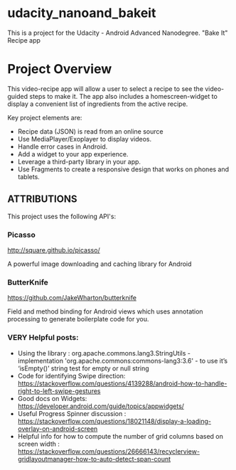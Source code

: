 # udacity_nanoand_bakeit
This is a project for the Udacity - Android Advanced Nanodegree. "Bake It" Recipe app

# Project Overview
This video-recipe app will allow a user to select a recipe to see the video-guided steps to make it. The app also includes a  homescreen-widget to display a convenient list of ingredients from the active recipe.
  
Key project elements are:
  * Recipe data (JSON) is read from an online source
  * Use MediaPlayer/Exoplayer to display videos.
  * Handle error cases in Android.
  * Add a widget to your app experience.
  * Leverage a third-party library in your app.
  * Use Fragments to create a responsive design that works on phones and tablets.

## ATTRIBUTIONS
This project uses the following API's:

### Picasso
http://square.github.io/picasso/

A powerful image downloading and caching library for Android

### ButterKnife
https://github.com/JakeWharton/butterknife

Field and method binding for Android views which uses annotation processing to generate boilerplate code for you.


### VERY Helpful posts:
  * Using the library : org.apache.commons.lang3.StringUtils  -  implementation 'org.apache.commons:commons-lang3:3.6' - to use it’s ‘isEmpty()’ string test for empty or null string
  * Code for identifying Swipe direction: https://stackoverflow.com/questions/4139288/android-how-to-handle-right-to-left-swipe-gestures
  * Good docs on Widgets: https://developer.android.com/guide/topics/appwidgets/
  * Useful Progress Spinner discussion : https://stackoverflow.com/questions/18021148/display-a-loading-overlay-on-android-screen
  * Helpful info for how to compute the number of grid columns based on screen width : https://stackoverflow.com/questions/26666143/recyclerview-gridlayoutmanager-how-to-auto-detect-span-count
  

  




